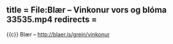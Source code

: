 title = File:Blær – Vinkonur vors og blóma 33535.mp4
redirects =
---

{{c}} Blær – http://blaer.is/grein/vinkonur